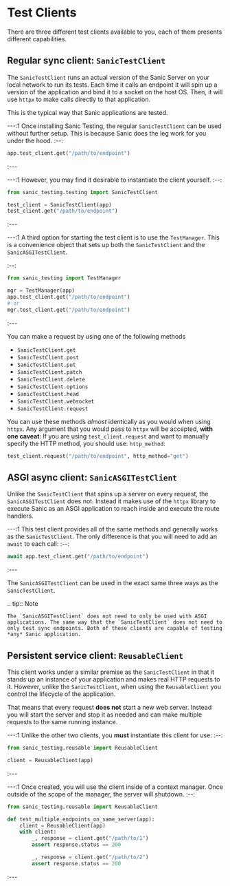 # Test Clients

There are three different test clients available to you, each of them presents different capabilities.

## Regular sync client: `SanicTestClient`

The `SanicTestClient` runs an actual version of the Sanic Server on your local network to run its tests. Each time it calls an endpoint it will spin up a version of the application and bind it to a socket on the host OS. Then, it will use `httpx` to make calls directly to that application.

This is the typical way that Sanic applications are tested.

---:1
Once installing Sanic Testing, the regular `SanicTestClient` can be used without further setup. This is because Sanic does the leg work for you under the hood. 
:--:
```python
app.test_client.get("/path/to/endpoint")
```
:---

---:1
However, you may find it desirable to instantiate the client yourself.
:--:
```python
from sanic_testing.testing import SanicTestClient

test_client = SanicTestClient(app)
test_client.get("/path/to/endpoint")
```
:---

---:1
A third option for starting the test client is to use the `TestManager`. This is a convenience object that sets up both the `SanicTestClient` and the `SanicASGITestClient`.

:--:
```python
from sanic_testing import TestManager

mgr = TestManager(app)
app.test_client.get("/path/to/endpoint")
# or
mgr.test_client.get("/path/to/endpoint")
```
:---

You can make a request by using one of the following methods

- `SanicTestClient.get`
- `SanicTestClient.post`
- `SanicTestClient.put`
- `SanicTestClient.patch`
- `SanicTestClient.delete`
- `SanicTestClient.options`
- `SanicTestClient.head`
- `SanicTestClient.websocket`
- `SanicTestClient.request`

You can use these methods *almost* identically as you would when using `httpx`. Any argument that you would pass to `httpx` will be accepted, **with one caveat**: If you are using `test_client.request` and want to manually specify the HTTP method, you should use: `http_method`:

```python
test_client.request("/path/to/endpoint", http_method="get")
```

## ASGI async client: `SanicASGITestClient`

Unlike the `SanicTestClient` that spins up a server on every request, the `SanicASGITestClient` does not. Instead it makes use of the `httpx` library to execute Sanic as an ASGI application to reach inside and execute the route handlers.

---:1
This test client provides all of the same methods and generally works as the `SanicTestClient`. The only difference is that you will need to add an `await` to each call:
:--:
```python
await app.test_client.get("/path/to/endpoint")
```
:---

The `SanicASGITestClient` can be used in the exact same three ways as the `SanicTestClient`.


.. tip:: Note

    The `SanicASGITestClient` does not need to only be used with ASGI applications. The same way that the `SanicTestClient` does not need to only test sync endpoints. Both of these clients are capable of testing *any* Sanic application.


## Persistent service client: `ReusableClient`

This client works under a similar premise as the `SanicTestClient` in that it stands up an instance of your application and makes real HTTP requests to it. However, unlike the `SanicTestClient`, when using the `ReusableClient` you control the lifecycle of the application.

That means that every request **does not** start a new web server. Instead you will start the server and stop it as needed and can make multiple requests to the same running instance.

---:1
Unlike the other two clients, you **must** instantiate this client for use:
:--:
```python
from sanic_testing.reusable import ReusableClient

client = ReusableClient(app)
```
:---

---:1
Once created, you will use the client inside of a context manager. Once outside of the scope of the manager, the server will shutdown.
:--:
```python
from sanic_testing.reusable import ReusableClient

def test_multiple_endpoints_on_same_server(app):
    client = ReusableClient(app)
    with client:
        _, response = client.get("/path/to/1")
        assert response.status == 200

        _, response = client.get("/path/to/2")
        assert response.status == 200
```
:---

